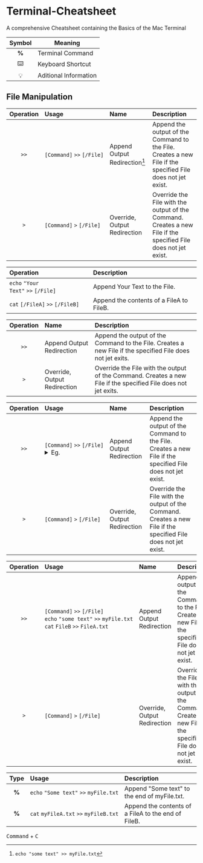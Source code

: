 # Terminal-Cheatsheet
A comprehensive Cheatsheet containing the Basics of the Mac Terminal

| Symbol | Meaning |
|:----:|----|
| **%** | Terminal Command |
| ⌨️ | Keyboard Shortcut |
| 💡 | Aditional Information |


## File Manipulation

| Operation | Usage | Name |Description |
| :---: | :---------- | :--- | :--- |
| `>>` | `[Command]`&nbsp;`>>`&nbsp;`[/File]` | Append Output Redirection[^Example] | Append the output of the Command to the File. Creates a new File if the specified File does not jet exist. |
| `>` | `[Command]`&nbsp;`>`&nbsp;`[/File]` | Override, Output Redirection | Override the File with the output of the Command. Creates a new File if the specified File does not jet exist. |

Operation | Description |
| :--- | :--- |
| `echo`&nbsp;`"Your Text"`&nbsp;`>>`&nbsp;`[/File]` | Append Your Text to the File. |
| `cat`&nbsp;`[/FileA]`&nbsp;`>>`&nbsp;`[/FileB]` | Append the contents of a FileA to FileB. |

| Operation | Name | Description |
| :---: | :--- | :--- |
| `>>` | Append Output Redirection | Append the output of the Command to the File. Creates a new File if the specified File does not jet exits.
| `>` |  Override, Output Redirection | Override the File with the output of the Command. Creates a new File if the specified File does not jet exits.|

[^Example]: `echo "some text" >> myFile.txt`

| Operation | Usage | Name | Description 
| :---: | :---------- | :--- | :--- |
| `>>` | `[Command]`&nbsp;`>>`&nbsp;`[/File]` <details> <summary>Eg.</summary> `echo`&nbsp;`"some text"`&nbsp;`>>`&nbsp;`myFile.txt` </details> | Append Output Redirection | Append the output of the Command to the File. Creates a new File if the specified File does not jet exist. |
| `>` | `[Command]`&nbsp;`>`&nbsp;`[/File]` | Override, Output Redirection | Override the File with the output of the Command. Creates a new File if the specified File does not jet exist. |

| Operation | Usage | Name | Description 
| :---: | :---------- | :--- | :--- |
| `>>` | `[Command]`&nbsp;`>>`&nbsp;`[/File]` `echo`&nbsp;`"some text"`&nbsp;`>>`&nbsp;`myFile.txt` `cat`&nbsp;`FileB`&nbsp;`>>`&nbsp;`FileA.txt` | Append Output Redirection | Append the output of the Command to the File. Creates a new File if the specified File does not jet exist. |
| `>` | `[Command]`&nbsp;`>`&nbsp;`[/File]` | Override, Output Redirection | Override the File with the output of the Command. Creates a new File if the specified File does not jet exist. |

| Type | Usage | Description |
| :---: | :--- | :--- |
| **%** | `echo`&nbsp;`"Some text"`&nbsp;`>>`&nbsp;`myFile.txt` | Append "Some text" to the end of myFile.txt. |
| **%** | `cat`&nbsp;`myFileA.txt`&nbsp;`>>`&nbsp;`myFileB.txt` | Append the contents of a FileA to the end of FileB. |



<kbd>Command</kbd> + <kbd>C</kbd>






